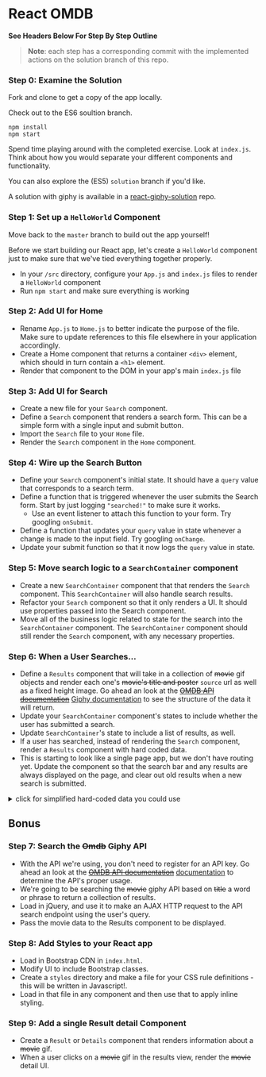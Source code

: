 # React OMDB

**See Headers Below For Step By Step Outline**

> **Note**: each step has a corresponding commit with the implemented actions on the solution branch of this repo.

### Step 0: Examine the Solution

Fork and clone to get a copy of the app locally.



Check out to the ES6 soultion branch.

```
npm install
npm start
```

Spend time playing around with the completed exercise.  Look at `index.js`.  Think about how you would separate your different components and functionality. 

You can also explore the (ES5) `solution` branch if you'd like.

A solution with giphy is available in a [react-giphy-solution](https://github.com/sf-wdi-34/react-giphy-solution) repo.


### Step 1: Set up a `HelloWorld` Component

Move back to the `master` branch to build out the app yourself!

Before we start building our React app, let's create a `HelloWorld` component just to make sure that we've tied everything together properly.

- In your `/src` directory, configure your `App.js` and `index.js` files to render a `HelloWorld` component
- Run `npm start` and make sure everything is working

### Step 2: Add UI for Home

- Rename `App.js` to `Home.js` to better indicate the purpose of the file. Make sure to update references to this file elsewhere in your application accordingly.
- Create a Home component that returns a container `<div>` element, which should in turn contain a `<h1>` element.
- Render that component to the DOM in your app's main `index.js` file

### Step 3: Add UI for Search

- Create a new file for your `Search` component.
- Define a `Search` component that renders a search form. This can be a simple form with a single input and submit button.
- Import the `Search` file to your `Home` file.
- Render the `Search` component in the `Home` component.

### Step 4: Wire up the Search Button

- Define your `Search` component's initial state. It should have a `query` value that corresponds to a search term.
- Define a function that is triggered whenever the user submits the Search form. Start by just logging `"searched!"` to make sure it works.
  - Use an event listener to attach this function to your form. Try googling `onSubmit`.
- Define a function that updates your `query` value in state whenever a change is made to the input field. Try googling `onChange`.  
- Update your submit function so that it now logs the `query` value in state.

### Step 5: Move search logic to a `SearchContainer` component

- Create a new `SearchContainer` component that that renders the `Search` component. This `SearchContainer` will also handle search results. 
- Refactor your `Search` component so that it only renders a UI. It should use properties passed into the Search component.
- Move all of the business logic related to state for the search into the `SearchContainer` component. The `SearchContainer` component should still render the `Search` component, with any necessary properties.

### Step 6: When a User Searches...

- Define a `Results` component that will take in a collection of ~~movie~~ gif objects and render each one's ~~movie's title and poster~~ `source` url as well as a fixed height image.  Go ahead an look at the ~~[OMDB API documentation](http://omdbapi.com/)~~ [Giphy documentation](https://github.com/Giphy/GiphyAPI#search-endpoint) to see the structure of the data it will return.
- Update your `SearchContainer` component's states to include whether the user has submitted a search.
- Update `SearchContainer`'s state to include a list of results, as well.
- If a user has searched, instead of rendering the `Search` component, render a `Results` component with hard coded data.
- This is starting to look like a single page app, but we don't have routing yet. Update the component so that the search bar and any results are always displayed on the page, and clear out old results when a new search is submitted. 


<details><summary>click for simplified hard-coded data you could use</summary>
```js
{
  "data": [
    {
      "type": "gif",
      "id": "iuHaJ0D7macZq",
      "url": "http://giphy.com/gifs/cat-day-tomorrow-iuHaJ0D7macZq",
      "source": "https://www.reddit.com/r/CatGifs/comments/5f0h9a/tomorrow_is_legs_day/",
      "rating": "pg",
      "images": {
        "fixed_height": {
          "url": "http://media4.giphy.com/media/iuHaJ0D7macZq/200.gif"
        }
      }
    },
    {
      "type": "gif",
      "id": "Z1kpfgtHmpWHS",
      "url": "http://giphy.com/gifs/cat-way-make-Z1kpfgtHmpWHS",
      "source": "http://shewhoseeks.blogspot.com/2016/03/cat-gifs-that-make-me-laugh-way-more.html",
      "rating": "g",
      "images": {
        "fixed_height": {
          "url": "http://media4.giphy.com/media/Z1kpfgtHmpWHS/200.gif"
        }
      }
    }
  ],
  "meta": {
    "status": 200,
    "msg": "OK"
  },
  "pagination": {
    "total_count": 1947,
    "count": 25,
    "offset": 0
  }
}
```

</details>


## Bonus


### Step 7: Search the ~~Omdb~~ Giphy API

- With the API we're using, you don't need to register for an API key. Go ahead an look at the ~~[OMDB API documentation](http://omdbapi.com/)~~ [documentation](https://github.com/Giphy/GiphyAPI) to determine the API's proper usage.
- We're going to be searching the ~~movie~~ giphy API based on ~~title~~ a word or phrase to return a collection of results.
- Load in jQuery, and use it to make an AJAX HTTP request to the API search endpoint using the user's query.
- Pass the movie data to the Results component to be displayed.

### Step 8: Add Styles to your React app

- Load in Bootstrap CDN in `index.html`.
- Modify UI to include Bootstrap classes.
- Create a `styles` directory and make a file for your CSS rule definitions - this will be written in Javascript!.
- Load in that file in any component and then use that to apply inline styling.

### Step 9: Add a single Result detail Component

- Create a `Result` or `Details` component that renders information about a ~~movie~~ gif.
- When a user clicks on a ~~movie~~ gif in the results view, render the ~~movie~~ detail UI.
